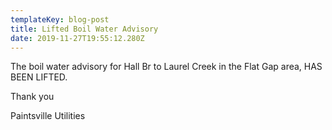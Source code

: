 ```yaml
---
templateKey: blog-post
title: Lifted Boil Water Advisory
date: 2019-11-27T19:55:12.280Z
---
```

The boil water advisory for Hall Br to Laurel Creek in the Flat Gap area, HAS BEEN LIFTED.

Thank you 

Paintsville Utilities
